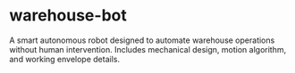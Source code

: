 # warehouse-bot
A smart autonomous robot designed to automate warehouse operations without human intervention. Includes mechanical design, motion algorithm, and working envelope details.

